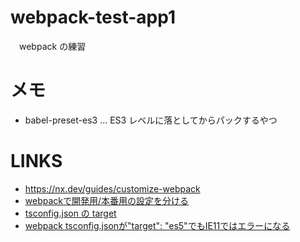 # webpack-test-app1
　webpack の練習
 
 
# メモ
* babel-preset-es3 ... ES3 レベルに落としてからパックするやつ
 
# LINKS
* https://nx.dev/guides/customize-webpack
* [webpackで開発用/本番用の設定を分ける](https://qiita.com/teinen_qiita/items/4e828ac30221efb624e1)
* [tsconfig.json の target](https://www.typescriptlang.org/tsconfig#target)
* [webpack tsconfig.jsonが"target": "es5"でもIE11ではエラーになる](https://iwb.jp/webpack-tsconfig-json-target-es5-ie11-error/)

